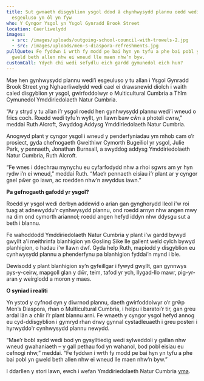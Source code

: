 ```yaml
---
title: Sut gwnaeth disgyblion ysgol ddod â chynhwysydd plannu oedd wedi'i
  esgeuluso yn ôl yn fyw
who: Y Cyngor Ysgol yn Ysgol Gynradd Brook Street
location: Caerliwelydd
images:
  - src: /images/uploads/outgoing-school-council-with-trowels-2.jpg
  - src: /images/uploads/men-s-diaspora-refreshments.jpg
pullQuote: Fe fyddwn i wrth fy modd pe bai hyn yn tyfu a phe bai pobl yn gallu
  gweld beth allen nhw ei wneud lle maen nhw’n byw.
customCall: Ydych chi wedi sefydlu eich gardd gymunedol eich hun?
---
```

Mae hen gynhwysydd plannu wedi’i esgeuluso y tu allan i Ysgol Gynradd Brook Street yng Nghaerliwelydd wedi cael ei drawsnewid diolch i waith caled disgyblion yr ysgol, gwirfoddolwyr o Multicultural Cumbria a Thîm Cymunedol Ymddiriedolaeth Natur Cumbria.

“Ar y stryd y tu allan i’r ysgol roedd hen gynhwysydd plannu wedi’i wneud o frics coch. Roedd wedi tyfu’n wyllt, yn llawn baw cŵn a photeli cwrw,” meddai Ruth Alcroft, Swyddog Addysg Ymddiriedolaeth Natur Cumbria.

Anogwyd plant y cyngor ysgol i wneud y penderfyniadau ym mhob cam o’r prosiect, gyda chefnogaeth Gweithiwr Cymorth Bugeiliol yr ysgol, Julie Park, y pennaeth, Jonathan Burnsall, a swyddog addysg Ymddiriedolaeth Natur Cumbria, Ruth Alcroft.

“Fe wnes i ddechrau mynychu eu cyfarfodydd nhw a rhoi sgwrs am yr hyn rydw i’n ei wneud,” meddai Ruth. “Mae’r pennaeth eisiau i’r plant ar y cyngor gael pŵer go iawn, ac roedden nhw’n awyddus iawn.”

**Pa gefnogaeth gafodd yr ysgol?**

Roedd yr ysgol wedi derbyn addewid o arian gan gynghorydd lleol i'w roi tuag at adnewyddu'r cynhwysydd plannu, ond roedd arnyn nhw angen mwy na dim ond cymorth ariannol; roedd angen hefyd iddyn nhw ddysgu sut a beth i blannu.

Fe wahoddodd Ymddiriedolaeth Natur Cumbria y plant i'w gardd bywyd gwyllt a'i meithrinfa blanhigion yn Gosling Sike lle gallent weld cylch bywyd planhigion, o hadau i'w llawn dwf. Gyda help Ruth, mapiodd y disgyblion eu cynhwysydd plannu a phenderfynu pa blanhigion fyddai’n mynd i ble.

Dewisodd y plant blanhigion sy’n gyfeillgar i fywyd gwyllt, gan gynnwys pys-y-ceirw, mapgoll glan y dŵr, teim, tafod yr ych, llygad-llo mawr, pig-yr-aran y weirglodd a moron y maes.

**O syniad i realiti**

Yn ystod y cyfnod cyn y diwrnod plannu, daeth gwirfoddolwyr o’r grŵp Men’s Diaspora, rhan o Multicultural Cumbria, i helpu i baratoi’r tir, gan greu ardal lân a chlir i’r plant blannu arni. Fe wnaeth y cyngor ysgol hefyd annog eu cyd-ddisgyblion i gymryd rhan drwy gynnal cystadleuaeth i greu posteri i hyrwyddo'r cynhwysydd plannu newydd.

“Mae’r bobl sydd wedi bod yn gysylltiedig wedi sylweddoli y gallan nhw wneud gwahaniaeth – y gall pethau fod yn wahanol, bod pobl eisiau eu cefnogi nhw,” meddai. “Fe fyddwn i wrth fy modd pe bai hyn yn tyfu a phe bai pobl yn gweld beth allen nhw ei wneud lle maen nhw’n byw.”

I ddarllen y stori lawn, ewch i wefan Ymddiriedolaeth Natur Cumbria [yma](https://www.cumbriawildlifetrust.org.uk/brook-street-primary-school-planter-case-study).